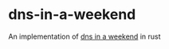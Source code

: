 # dns-in-a-weekend
An implementation of [dns in a weekend](https://implement-dns.wizardzines.com/book/intro.html) in rust
